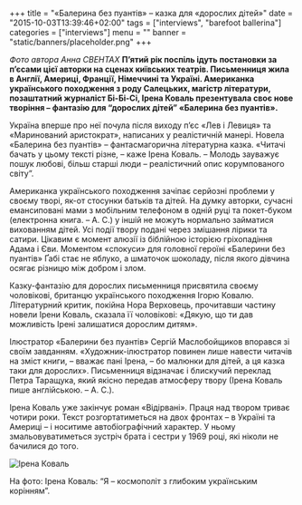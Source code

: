 +++
title = "«Балерина без пуантів» – казка для «дорослих дітей»"
date = "2015-10-03T13:39:46+02:00"
tags = ["interviews", "barefoot ballerina"]
categories = ["interviews"]
menu = ""
banner = "static/banners/placeholder.png"
+++

*Фото автора Анна СВЕНТАХ*
**П’ятий рік поспіль ідуть постановки за п’єсами цієї авторки на сценах київських театрів. Письменниця жила в Англії, Америці, Франції, Німеччині та Україні. Американка українського походження з роду Салецьких, магістр літератури, позаштатний журналіст Бі-Бі-Сі, Ірена Коваль презентувала своє нове творіння – фантазію для “дорослих дітей” «Балерина без пуантів».**

Україна вперше про неї почула після виходу п’єс «Лев і Левиця» та «Маринований аристократ», написаних у реалістичній манері. Новела «Балерина без пуантів» – фантасмагорична літературна казка. «Читачі бачать у цьому тексті різне, – каже Ірена Коваль. – Молодь зауважує пошук любові, більш старші люди – реалістичний опис корумпованого світу”.

Американка українського походження зачіпає серйозні проблеми у своєму творі, як-от стосунки батьків та дітей. На думку авторки, сучасні емансиповані мами з мобільним телефоном в одній руці та покет-буком (електронна книга. – А. С.) у іншій не можуть нормально займатися вихованням дітей. Усі події твору подані через змішання лірики та сатири. Цікавим є момент алюзії із біблійною історією гріхопадіння Адама і Єви. Моментом «спокуси» для головної героїні «Балерини без пуантів» Ґабі стає не яблуко, а шматочок шоколаду, після якого дівчина осягає різницю між добром і злом.

Казку-фантазію для дорослих письменниця присвятила своєму чоловікові, британцю українського походження Ігорю Ковалю. Літературний критик, покійна Нора Верховець, прочитавши частину новели Ірени Коваль, сказала її чоловікові: «Дякую, що ти дав можливість Ірені залишатися дорослим дитям».

Ілюстратор «Балерини без пуантів» Сергій Маслобойщиков впорався зі своїм завданням. «Художник-ілюстратор повинен лише навести читачів на зміст книги, – вважає пані Ірена, – бо малюнки для дітей, а ця казка таки для дорослих». Письменниця відзначає і блискучий переклад Петра Таращука, який якісно передав атмосферу твору (Ірена Коваль пише англійською. – А. С.).

Ірена Коваль уже закінчує роман «Відірвані». Праця над твором триває чотири роки. Текст розгортатиметься на двох фронтах – в Україні та Америці – і носитиме автобіографічний характер. У ньому змальовуватиметься зустріч брата і сестри у 1969 році, які ніколи не бачилися до того.

![Ірена Коваль](static/images/anna-cventah-interview.png)

На фото: Ірена Коваль: “Я – космополіт з глибоким українським корінням”.
